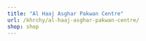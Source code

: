 ```yaml
---
title: "Al Haaj Asghar Pakwan Centre"
url: /khrchy/al-haaj-asghar-pakwan-centre/
shop: shop
---
```

